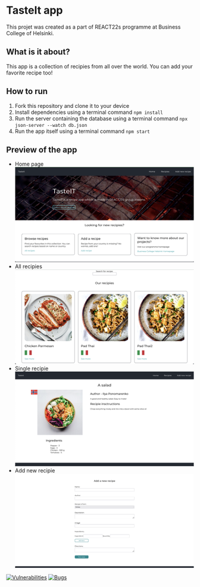 # TasteIt app 

This projet was created as a part of REACT22s programme at Business College of Helsinki.

## What is it about?

This app is a collection of recipies from all over the world. You can add your favorite recipe too!

## How to run

1. Fork this repository and clone it to your device
2. Install dependencies using a terminal command ```npm install```
3. Run the server containing the database using a terminal command ```npx json-server --watch db.json```
4. Run the app itself using a terminal command ```npm start```

## Preview of the app

- Home page
![Preview of Home page](./src/Assets/homepage.png)
- All recipies
![Preview of all recipies](./src/Assets/allrecipies.png)
- Single recipie
![Preview of a single recipie](./src/Assets/single.png)
- Add new recipie
![Preview of add new recipie](./src/Assets/addnew.png)


[![Vulnerabilities](https://sonarcloud.io/api/project_badges/measure?project=IlyaPonomarenko_REACT22S_RecipeApp&metric=vulnerabilities)](https://sonarcloud.io/summary/new_code?id=IlyaPonomarenko_REACT22S_RecipeApp)
[![Bugs](https://sonarcloud.io/api/project_badges/measure?project=IlyaPonomarenko_REACT22S_RecipeApp&metric=bugs)](https://sonarcloud.io/summary/new_code?id=IlyaPonomarenko_REACT22S_RecipeApp)
